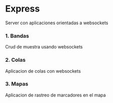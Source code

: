 # Express

Server con aplicaciones orientadas a websockets

### 1. Bandas

Crud de muestra usando websockets

### 2. Colas

Aplicacion de colas con websockets

### 3. Mapas

Aplicacion de rastreo de marcadores en el mapa
